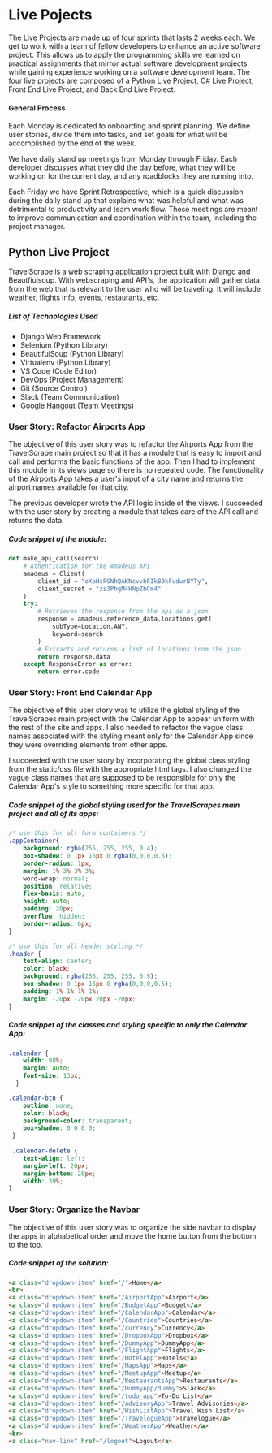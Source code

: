 # Live Pojects

The Live Projects are made up of four sprints that lasts 2 weeks each. We get to work with a team of fellow developers to enhance an active software project. This allows us to apply the programming skills we learned on practical assignments that mirror actual software development projects while gaining experience working on a software development team. The four live projects are composed of a Python Live Project, C# Live Project, Front End Live Project, and Back End Live Project.

#### General Process

Each Monday is dedicated to onboarding and sprint planning. We define user stories, divide them into tasks, and set goals for what will be accomplished by the end of the week.

We have daily stand up meetings from Monday through Friday. Each developer discusses what they did the day before, what they will be working on for the current day, and any roadblocks they are running into.

Each Friday we have Sprint Retrospective, which is a quick discussion during the daily stand up that explains what was helpful and what was detrimental to productivity and team work flow. These meetings are meant to improve communication and coordination within the team, including the project manager.

## Python Live Project

TravelScrape is a web scraping application project built with Django and Beautfiulsoup. With webscraping and API's, the application will gather data from the web that is relevant to the user who will be traveling. It will include weather, flights info, events, restaurants, etc.

##### List of Technologies Used
- Django Web Framework
- Selenium (Python Library)
- BeautifulSoup (Python Library)
- Virtualenv (Python Library)
- VS Code (Code Editor)
- DevOps (Project Management)
- Git (Source Control)
- Slack (Team Communication)
- Google Hangout (Team Meetings)

### User Story: Refactor Airports App

The objective of this user story was to refactor the Airports App from the TravelScrape main project so that it has a module that is easy to import and call and performs the basic functions of the app. Then I had to implement this module in its views page so there is no repeated code. The functionality of the Airports App takes a user's input of a city name and returns the airport names available for that city.

The previous developer wrote the API logic inside of the views. I succeeded with the user story by creating a module that takes care of the API call and returns the data.

##### Code snippet of the module:
```python
def make_api_call(search):
    # Athentication for the Amadeus API
    amadeus = Client(
        client_id = "oXoHcPGNhQAKNcvvhFIkB9kFudwrBYTy", 
        client_secret = "zs3PhgM4HNpZbCm4"
    )
    try:
        # Retrieves the response from the api as a json
        response = amadeus.reference_data.locations.get( 
            subType=Location.ANY,
            keyword=search
        )
        # Extracts and returns a list of locations from the json
        return response.data 
    except ResponseError as error:
        return error.code
```

### User Story: Front End Calendar App

The objective of this user story was to utilize the global styling of the TravelScrapes main project with the Calendar App to appear uniform with the rest of the site and apps. I also needed to refactor the vague class names associated with the styling meant only for the Calendar App since they were overriding elements from other apps.

I succeeded with the user story by incorporating the global class styling from the static/css file with the appropriate html tags. I also changed the vague class names that are supposed to be responsible for only the Calendar App's style to something more specific for that app.

##### Code snippet of the global styling used for the TravelScrapes main project and all of its apps:
```css
/* use this for all form containers */
.appContainer{
    background: rgba(255, 255, 255, 0.4);
    box-shadow: 0 1px 16px 0 rgba(0,0,0,0.5);
    border-radius: 1px;
    margin: 1% 3% 3% 3%;
    word-wrap: normal;
    position: relative;
    flex-basis: auto;
    height: auto;
    padding: 20px;
    overflow: hidden;
    border-radius: 6px;
}

/* use this for all header styling */
.header {
    text-align: center;
    color: black;
    background: rgba(255, 255, 255, 0.9);
    box-shadow: 0 1px 16px 0 rgba(0,0,0,0.5);
    padding: 1% 1% 1% 1%;
    margin: -20px -20px 20px -20px;
}
```

##### Code snippet of the classes and styling specific to only the Calendar App:
```css
.calendar {
    width: 98%;
    margin: auto;
    font-size: 13px;
  }

.calendar-btn {
    outline: none;
    color: black;
    background-color: transparent;
    box-shadow: 0 0 0 0;
 }
 
 .calendar-delete {
    text-align: left;
    margin-left: 20px;
    margin-bottom: 20px;
    width: 39%;
}
```

### User Story: Organize the Navbar

The objective of this user story was to organize the side navbar to display the apps in alphabetical order and move the home button from the bottom to the top.

##### Code snippet of the solution:
```html
<a class="dropdown-item" href="/">Home</a>
<br>
<a class="dropdown-item" href="/AirportApp">Airport</a>
<a class="dropdown-item" href="/BudgetApp">Budget</a>
<a class="dropdown-item" href="/CalendarApp">Calendar</a>
<a class="dropdown-item" href="/Countries">Countries</a>
<a class="dropdown-item" href="/currency">Currency</a>
<a class="dropdown-item" href="/DropboxApp">Dropbox</a> 
<a class="dropdown-item" href="/DummyApp">DummyApp</a>
<a class="dropdown-item" href="/FlightApp">Flights</a>
<a class="dropdown-item" href="/HotelApp">Hotels</a>
<a class="dropdown-item" href="/MapsApp">Maps</a>
<a class="dropdown-item" href="/MeetupApp">Meetup</a>
<a class="dropdown-item" href="/RestaurantsApp">Restaurants</a>
<a class="dropdown-item" href="/DummyApp/dummy">Slack</a>
<a class="dropdown-item" href="/todo_app">To-Do List</a>
<a class="dropdown-item" href="/advisoryApp">Travel Advisories</a>
<a class="dropdown-item" href="/WishListApp">Travel Wish List</a>
<a class="dropdown-item" href="/TravelogueApp">Travelogue</a>
<a class="dropdown-item" href="/WeatherApp">Weather</a>
<br>
<a class="nav-link" href="/logout">Logout</a>
```

